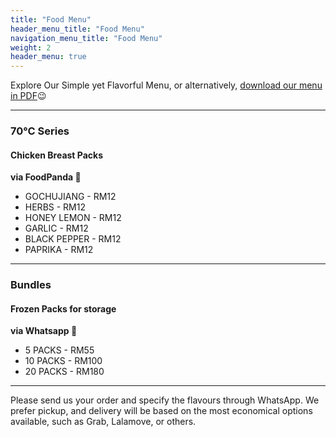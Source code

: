```yaml
---
title: "Food Menu"
header_menu_title: "Food Menu"
navigation_menu_title: "Food Menu"
weight: 2
header_menu: true
---
```



Explore Our Simple yet Flavorful Menu, or alternatively, [download our menu in PDF](menu/Eatermy-Oct-2023.pdf)😉

---

### 70°C Series
#### Chicken Breast Packs
**via FoodPanda 🚴**
- GOCHUJIANG - RM12
- HERBS - RM12
- HONEY LEMON - RM12
- GARLIC - RM12
- BLACK PEPPER - RM12
- PAPRIKA - RM12
---
### Bundles
#### Frozen Packs for storage
**via Whatsapp 🚚**
- 5 PACKS - RM55
- 10 PACKS - RM100
- 20 PACKS - RM180
---
Please send us your order and specify the flavours through WhatsApp. We prefer pickup, and delivery will be based on the most economical options available, such as Grab, Lalamove, or others.